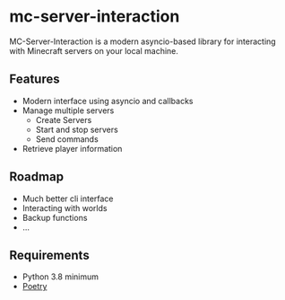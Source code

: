 # mc-server-interaction
MC-Server-Interaction is a modern asyncio-based library for interacting with Minecraft servers on your local machine.

## Features
- Modern interface using asyncio and callbacks
- Manage multiple servers
  - Create Servers
  - Start and stop servers
  - Send commands
- Retrieve player information


## Roadmap
- Much better cli interface
- Interacting with worlds
- Backup functions
- ...

## Requirements
- Python 3.8 minimum
- [Poetry](https://python-poetry.org/)
